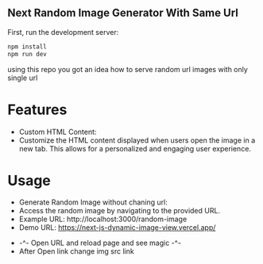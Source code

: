 ## Next Random Image Generator With Same Url

First, run the development server:

```bash
npm install
npm run dev
```

using this repo you got an idea how to serve random url images with only single url
# Features
* Custom HTML Content:
* Customize the HTML content displayed when users open the image in a new tab. This allows for a personalized and engaging user experience.

# Usage
* Generate Random Image without chaning url:
* Access the random image by navigating to the provided URL.
* Example URL: http://localhost:3000/random-image
* Demo URL: https://next-js-dynamic-image-view.vercel.app/  
- -^- Open URL and reload page and see magic -^-
- After Open link change img src link

